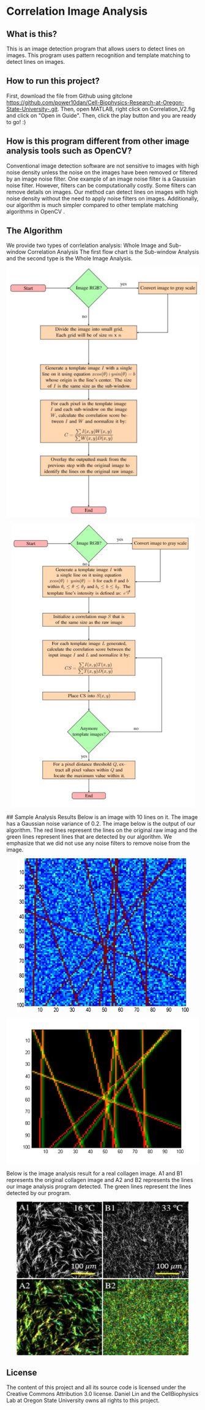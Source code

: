 Correlation Image Analysis
====================================================
## What is this?
This is an image detection program that allows users to detect lines on images. This program uses pattern recognition and
template matching to detect lines on images. 
## How to run this project?
First, download the file from Github using gitclone https://github.com/power10dan/Cell-Biophysics-Research-at-Oregon-State-University-.git. Then, open MATLAB, right click on Correlation_V2.fig and click on "Open in Guide". Then, click the play button and you are ready to go! :) 
## How is this program different from other image analysis tools such as OpenCV?
Conventional image detection software are not sensitive to images with high noise density unless the noise on the images have been removed or filtered by an image noise filter. One example of an image noise filter is a Gaussian noise filter. However, filters can be computationally costly. Some filters can remove details on images. Our method can detect lines on images with high noise density without the need to apply noise filters on images. Additionally, our  algorithm is much simpler compared to other template matching algorithms in OpenCV .  
## The Algorithm
We provide two types of corrlelation analysis: Whole Image and Sub-window Correlation Analysis The first flow chart is the Sub-window Analysis and the second type is the Whole Image Analysis. 
<p align="center">
  <img src="https://github.com/power10dan/Cell-Biophysics-Research-at-Oregon-State-University-/blob/master/readme_images/sub_window.png" alt="sub_window.png"/>
</p>
<p align="center">
  <img src="https://github.com/power10dan/Cell-Biophysics-Research-at-Oregon-State-University-/blob/master/readme_images/correlation_analysis.png" alt="orrelation_analysis.pn"/>
</p>
## Sample Analysis Results
Below is an image with 10 lines on it. The image has a Gaussian noise variance of 0.2. The image below is the output of our algorithm. The red lines represent the lines on  the original raw imag and the green lines represent lines that are detected by our algorithm. We emphasize that we did not use any noise filters to remove noise from the image. 
<p align="center">
<a href="url"><img src="https://github.com/power10dan/Cell-Biophysics-Research-at-Oregon-State-University-/blob/master/readme_images/10_lines.png" height="400" width="450" ></a>
</p>
<p align="center">
  <img src="https://github.com/power10dan/Cell-Biophysics-Research-at-Oregon-State-University-/blob/master/readme_images/line_img_detected.png" alt="10_lines_result"/>
</p>

Below is the image analysis result for a real collagen image. A1 and B1 represents the original collagen image and A2 and B2 represents the lines our image analysis program detected. The green lines represent the lines detected by our program.
<p align="center">
<a href="url"><img src="https://github.com/power10dan/Cell-Biophysics-Research-at-Oregon-State-University-/blob/master/readme_images/sub_window_collagen.png" height="400" width="450" ></a>
</p>

## License
The content of this project and all its source code is licensed under the Creative Commons Attribution 3.0 license. Daniel Lin and the CellBiophysics Lab at Oregon State University owns all rights to this project. 









